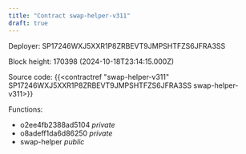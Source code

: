 ```yaml
---
title: "Contract swap-helper-v311"
draft: true
---
```

Deployer: SP17246WXJ5XXR1P8ZRBEVT9JMPSHTFZS6JFRA3SS


 



Block height: 170398 (2024-10-18T23:14:15.000Z)

Source code: {{<contractref "swap-helper-v311" SP17246WXJ5XXR1P8ZRBEVT9JMPSHTFZS6JFRA3SS swap-helper-v311>}}

Functions:

* o2ee4fb2388ad5104 _private_
* o8adeff1da6d86250 _private_
* swap-helper _public_
